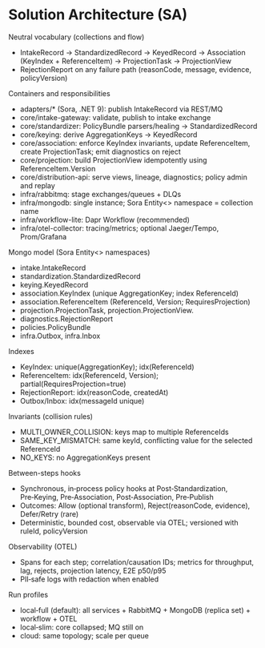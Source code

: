 # Solution Architecture (SA)

Neutral vocabulary (collections and flow)
- IntakeRecord → StandardizedRecord → KeyedRecord → Association (KeyIndex + ReferenceItem) → ProjectionTask → ProjectionView
- RejectionReport on any failure path (reasonCode, message, evidence, policyVersion)

Containers and responsibilities
- adapters/* (Sora, .NET 9): publish IntakeRecord via REST/MQ
- core/intake-gateway: validate, publish to intake exchange
- core/standardizer: PolicyBundle parsers/healing → StandardizedRecord
- core/keying: derive AggregationKeys → KeyedRecord
- core/association: enforce KeyIndex invariants, update ReferenceItem, create ProjectionTask; emit diagnostics on reject
- core/projection: build ProjectionView idempotently using ReferenceItem.Version
- core/distribution-api: serve views, lineage, diagnostics; policy admin and replay
- infra/rabbitmq: stage exchanges/queues + DLQs
- infra/mongodb: single instance; Sora Entity<> namespace = collection name
- infra/workflow-lite: Dapr Workflow (recommended)
- infra/otel-collector: tracing/metrics; optional Jaeger/Tempo, Prom/Grafana

Mongo model (Sora Entity<> namespaces)
- intake.IntakeRecord
- standardization.StandardizedRecord
- keying.KeyedRecord
- association.KeyIndex (unique AggregationKey; index ReferenceId)
- association.ReferenceItem (ReferenceId, Version; RequiresProjection)
- projection.ProjectionTask, projection.ProjectionView.<viewName>
- diagnostics.RejectionReport
- policies.PolicyBundle
- infra.Outbox, infra.Inbox

Indexes
- KeyIndex: unique(AggregationKey); idx(ReferenceId)
- ReferenceItem: idx(ReferenceId, Version); partial(RequiresProjection=true)
- RejectionReport: idx(reasonCode, createdAt)
- Outbox/Inbox: idx(messageId unique)

Invariants (collision rules)
- MULTI_OWNER_COLLISION: keys map to multiple ReferenceIds
- SAME_KEY_MISMATCH: same keyId, conflicting value for the selected ReferenceId
- NO_KEYS: no AggregationKeys present

Between-steps hooks
- Synchronous, in‑process policy hooks at Post‑Standardization, Pre‑Keying, Pre‑Association, Post‑Association, Pre‑Publish
- Outcomes: Allow (optional transform), Reject(reasonCode, evidence), Defer/Retry (rare)
- Deterministic, bounded cost, observable via OTEL; versioned with ruleId, policyVersion

Observability (OTEL)
- Spans for each step; correlation/causation IDs; metrics for throughput, lag, rejects, projection latency, E2E p50/p95
- PII‑safe logs with redaction when enabled

Run profiles
- local‑full (default): all services + RabbitMQ + MongoDB (replica set) + workflow + OTEL
- local‑slim: core collapsed; MQ still on
- cloud: same topology; scale per queue
